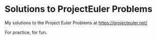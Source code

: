 # Solutions to ProjectEuler Problems
My solutions to the Project Euler Problems at https://projecteuler.net/

For practice, for fun.
